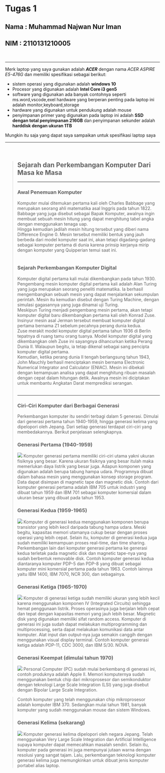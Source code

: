 # Tugas 1 
## Nama : Muhammad Najwan Nur Iman
## NIM  : 2110131210005
<br>

<hr>

Merk laptop yang saya gunakan adalah <i><b>ACER</b></i> dengan nama <i> ACER ASPIRE E5-476G</i> dan memiliki spesifikasi sebagai berikut: <br>

- sistem operasi yang digunakan adalah **windows 10**
- Procesor yang digunakan adalah **Intel Core i3 gen5**
- software yang digunakan ada banyak contohnya seperti ms.word,vscode,exel
hardware yang berperan penting pada laptop ini adalah monitor,keyboard,storage
- hardware yang digunakan untuk pendukung adalah mouse
- penyimpanan primer yang digunakan pada laptop ini adalah **SSD dengan total penyimpanan 216GB** dan penyimpanan sekunder adalah **harddisk dengan ukuran 1TB**

Mungkin itu saja yang dapat saya sampaikan untuk spesifikasi laptop saya
<hr><br>

><h2>Sejarah dan Perkembangan Komputer Dari Masa ke Masa</h2>
><hr>
><b><h3>Awal Penemuan Komputer</h3></b>
>Komputer mulai ditemukan pertama kali oleh Charles Babbage yang merupakan seorang ahli matematika asal Inggris pada tahun 1822. Babbage yang juga disebut sebagai Bapak Komputer, awalnya ingin membuat sebuah mesin hitung yang dapat menghitung tabel angka dengan menggunakan tenaga uap. 
><br>
>Hingga kemudian jadilah mesin hitung tersebut yang diberi nama Difference Engine 0. Mesin tersebut memiliki bentuk yang jauh berbeda dari model komputer saat ini, akan tetapi digadang-gadang sebagai komputer pertama di dunia karena prinsip kerjanya mirip dengan komputer yang Quipperian temui saat ini.
><br> <br>
><h3>Sejarah Perkembangan Komputer Digital</h3>
>Komputer digital pertama kali mulai dikembangkan pada tahun 1930. Pengembang mesin komputer digital pertama kali adalah Alan Turing yang juga merupakan seorang peneliti matematika. Ia berhasil mengembangkan sebuah mesin yang dapat menjalankan sekumpulan perintah. Mesin itu kemudian disebut dengan Turing Machine, dengan simulasi gagasannya yang juga dinamai uji Turing. 
><br>
>Meskipun Turing menjadi pengembang mesin pertama, akan tetapi komputer digital baru dikembangkan pertama kali oleh Konrad Zuse. Insinyur mesin asal Jerman tersebut membuat komputer digital pertama bernama Z1 sebelum pecahnya perang dunia kedua. 
><br>
>Zuse merakit model komputer digital pertama tahun 1936 di Berlin tepatnya di ruang tamu orang tuanya. Model komputer digital yang dikembangkan oleh Zuse ini sayangnya dihancurkan ketika Perang Dunia II. Walaupun begitu, ia tetap dikenal sebagai sang pencipta komputer digital pertama. 
><br>
>Kemudian, ketika perang dunia II tengah berlangsung tahun 1943, John Mauchly berhasil menciptakan mesin bernama Electronic Numerical Integrator and Calculator (ENIAC). Mesin ini dibekali dengan kemampuan analisa yang dapat menghitung ribuan masalah dengan cepat dalam hitungan detik. Awalnya mesin ini diciptakan untuk membantu Angkatan Darat memprediksi serangan. 
><br><br><hr>
><h3>Ciri-Ciri Komputer dari Berbagai Generasi</h3>
>Perkembangan komputer itu sendiri terbagi dalam 5 generasi. Dimulai dari generasi pertama tahun 1940-1959, hingga generasi kelima yang dipelopori oleh Jepang. Dari setiap generasi terdapat ciri-ciri yang membedakannya. Berikut penjelasan selengkapnya. <br>
><h3> <b>Generasi Pertama (1940-1959)</b></h3>
><img src=https://www.quipper.com/id/blog/wp-content/uploads/2021/09/Komputer-generasi-pertama-www.teknodroid.my_.id_.jpg>
>Komputer generasi pertama memiliki ciri-ciri utama yakni ukuran fisiknya yang besar. Karena ukuran fisiknya yang besar itulah maka memerlukan daya listrik yang besar juga. Adapun komponen yang digunakan adalah berupa tabung hampa udara. Programnya dibuat dalam bahasa mesin yang menggunakan konsep storage program. Data dapat disimpan di magnetic tape dan magnetic disk. 
>Contoh dari komputer generasi pertama adalah IBM 705 untuk industri yang dibuat tahun 1959 dan IBM 701 sebagai komputer komersial dalam ukuran besar yang dibuat pada tahun 1953. <br>
><h3><b>Generasi Kedua (1959-1965)</b></h3>
><img src=https://www.quipper.com/id/blog/wp-content/uploads/2021/09/komputer-generasi-kedua-nesabamedia.c-o-m.jpg>
>Komputer di generasi kedua menggunakan komponen berupa transistor yang lebih kecil daripada tabung hampa udara. Meski begitu, kapasitas memori utamanya cukup besar dengan proses operasi yang lebih cepat. Selain itu, komputer di generasi kedua juga sudah memiliki kemampuan proses real-time, dan time sharing. 
>Perkembangan lain dari komputer generasi pertama ke generasi kedua terletak pada magnetic disk dan magnetic tape-nya yang sudah berbentuk removable disk. Contoh komputer generasi kedua diantaranya komputer PDP-5 dan PDP-8 yang dibuat sebagai komputer mini komersial pertama pada tahun 1963. Contoh lainnya yaitu IBM 1400, IBM 7070, NCR 300, dan sebagainya. <br>
><h3><b>Generasi Ketiga (1965-1970)</b></h3>
><img src=https://www.quipper.com/id/blog/wp-content/uploads/2021/09/Komputer-Generasi-Ketiga-sodagarkomputer-.-com.jpg>
>Komputer di generasi ketiga sudah memiliki ukuran yang lebih kecil karena menggunakan komponen IV (Integrated Circuits) sehingga hemat penggunaan listrik. Proses operasinya juga berjalan lebih cepat dan tepat dengan kapasitas memori yang jauh lebih besar. Magnetic disk yang digunakan memiliki sifat random access. 
>Komputer di generasi ini juga sudah dapat melakukan multiprogramming dan multiprocessing, serta dapat melakukan komunikasi data antar komputer. Alat input dan output-nya juga semakin canggih dengan menggunakan visual display terminal. Contoh komputer generasi ketiga adalah PDP-11, CDC 3000, dan IBM S/30. NOVA. 
><h3><b>Generasi Keempat (dimulai tahun 1970)</b></h3>
><img src=https://www.quipper.com/id/blog/wp-content/uploads/2021/09/Komputer-generasi-Keempat-indotekmultimedia-.-com.jpg>
>Personal Computer (PC) sudah mulai berkembang di generasi ini, contoh produknya adalah Apple II. Memori komputernya sudah menggunakan bentuk chip dari mikroprosesor dan semikonduktor dengan teknologi Large Scale Integration (LSI) yang juga disebut dengan Bipolar Large Scale Integration. 

>Contoh komputer yang telah menggunakan chip mikroprosesor adalah komputer IBM 370. Sedangkan mulai tahun 1981, banyak komputer yang sudah menggunakan mouse dan sistem Windows. 
><h3><b>Generasi Kelima (sekarang)</b></h3>
><img src=https://www.quipper.com/id/blog/wp-content/uploads/2021/09/black-white-responsive-devices-mockup-responsive-modern-web-design-768x461.jpg>
>Komputer generasi kelima dipelopori oleh negara Jepang. Telah menggunakan Very Large Scale Integration dan Artificial Intelligence supaya komputer dapat memecahkan masalah sendiri. Selain itu, komputer pada generasi ini juga mempunyai jutaan warna dengan resolusi yang sangat tajam. Lalu, perkembangan teknologi komputer generasi kelima juga memungkinkan untuk dibuat jenis komputer portabel alias laptop.
